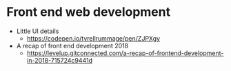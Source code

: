 # Front end web development

* Little UI details 
  * <https://codepen.io/tyrellrummage/pen/ZJPXgy>
* A recap of front end development 2018
  * <https://levelup.gitconnected.com/a-recap-of-frontend-development-in-2018-715724c9441d>